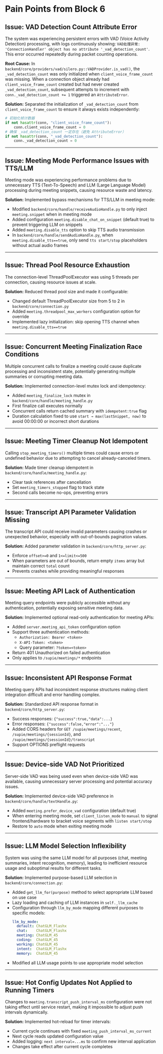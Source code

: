# Pain Points from Block 6

## Issue: VAD Detection Count Attribute Error
The system was experiencing persistent errors with VAD (Voice Activity Detection) processing, with logs continuously showing: `VAD处理异常: 'ConnectionHandler' object has no attribute '_vad_detection_count'`. This error occurred repeatedly during packet counting operations.

**Root Cause:**
In `backend/core/providers/vad/silero.py::VADProvider.is_vad()`, the `_vad_detection_count` was only initialized when `client_voice_frame_count` was missing. When a connection object already had `client_voice_frame_count` created but had never created `_vad_detection_count`, subsequent attempts to increment with `conn._vad_detection_count += 1` triggered an `AttributeError`.

**Solution:**
Separated the initialization of `_vad_detection_count` from `client_voice_frame_count` to ensure it always exists independently:

```python
# 初始化帧计数器
if not hasattr(conn, "client_voice_frame_count"):
    conn.client_voice_frame_count = 0
# 确保 _vad_detection_count 一定存在（避免 AttributeError）
if not hasattr(conn, "_vad_detection_count"):
    conn._vad_detection_count = 0
```

---

## Issue: Meeting Mode Performance Issues with TTS/LLM
Meeting mode was experiencing performance problems due to unnecessary TTS (Text-To-Speech) and LLM (Large Language Model) processing during meeting snippets, causing resource waste and latency.

**Solution:**
Implemented bypass mechanisms for TTS/LLM in meeting mode:
- Modified `backend/core/handle/receiveAudioHandle.py` to only inject `meeting.snippet` when in meeting mode
- Added configuration `meeting.disable_chat_on_snippet` (default true) to prevent triggering LLM on snippets
- Added `meeting.disable_tts` option to skip TTS audio transmission
- In `backend/core/handle/sendAudioHandle.py`, when `meeting.disable_tts==true`, only send `tts start/stop` placeholders without actual audio frames

---

## Issue: Thread Pool Resource Exhaustion
The connection-level ThreadPoolExecutor was using 5 threads per connection, causing resource issues at scale.

**Solution:**
Reduced thread pool size and made it configurable:
- Changed default ThreadPoolExecutor size from 5 to 2 in `backend/core/connection.py`
- Added `meeting.threadpool_max_workers` configuration option for override
- Implemented lazy initialization: skip opening TTS channel when `meeting.disable_tts==true`

---

## Issue: Concurrent Meeting Finalization Race Conditions
Multiple concurrent calls to finalize a meeting could cause duplicate processing and inconsistent state, potentially generating multiple summaries or corrupting meeting data.

**Solution:**
Implemented connection-level mutex lock and idempotency:
- Added `meeting_finalize_lock` mutex in `backend/core/handle/meeting_handle.py`
- First finalize call executes normally
- Concurrent calls return cached summary with `idempotent:true` flag
- Duration calculation fixed to use `start → max(lastSnippet, now)` to avoid 00:00:00 or incorrect short durations

---

## Issue: Meeting Timer Cleanup Not Idempotent
Calling `stop_meeting_timers()` multiple times could cause errors or undefined behavior due to attempting to cancel already-canceled timers.

**Solution:**
Made timer cleanup idempotent in `backend/core/handle/meeting_handle.py`:
- Clear task references after cancellation
- Set `meeting_timers_stopped` flag to track state
- Second calls become no-ops, preventing errors

---

## Issue: Transcript API Parameter Validation Missing
The transcript API could receive invalid parameters causing crashes or unexpected behavior, especially with out-of-bounds pagination values.

**Solution:**
Added parameter validation in `backend/core/http_server.py`:
- Enforce `offset>=0` and `1<=limit<=500`
- When parameters are out of bounds, return empty `items` array but maintain correct `total` count
- Prevents crashes while providing meaningful responses

---

## Issue: Meeting API Lack of Authentication
Meeting query endpoints were publicly accessible without any authentication, potentially exposing sensitive meeting data.

**Solution:**
Implemented optional read-only authentication for meeting APIs:
- Added `server.meeting_api_token` configuration option
- Support three authentication methods:
  - `Authorization: Bearer <token>`
  - `X-API-Token: <token>`
  - Query parameter: `?token=<token>`
- Return 401 Unauthorized on failed authentication
- Only applies to `/supie/meetings/*` endpoints

---

## Issue: Inconsistent API Response Format
Meeting query APIs had inconsistent response structures making client integration difficult and error handling complex.

**Solution:**
Standardized API response format in `backend/core/http_server.py`:
- Success responses: `{"success":true,"data":...}`
- Error responses: `{"success":false,"error":"..."}`
- Added CORS headers for `GET /supie/meetings/recent`, `/supie/meetings/{sessionId}`, and `/supie/meetings/{sessionId}/transcript`
- Support OPTIONS preflight requests

---

## Issue: Device-side VAD Not Prioritized
Server-side VAD was being used even when device-side VAD was available, causing unnecessary server processing and potential accuracy issues.

**Solution:**
Implemented device-side VAD preference in `backend/core/handle/textHandle.py`:
- Added `meeting.prefer_device_vad` configuration (default true)
- When entering meeting mode, set `client_listen_mode` to `manual` to signal frontend/hardware to bracket voice segments with `listen start/stop`
- Restore to `auto` mode when exiting meeting mode

---

## Issue: LLM Model Selection Inflexibility
System was using the same LLM model for all purposes (chat, meeting summaries, intent recognition, memory), leading to inefficient resource usage and suboptimal results for different tasks.

**Solution:**
Implemented purpose-based LLM selection in `backend/core/connection.py`:
- Added `get_llm_for(purpose)` method to select appropriate LLM based on use case
- Lazy loading and caching of LLM instances in `self._llm_cache`
- Configuration through `llm_by_mode` mapping different purposes to specific models:
  ```yaml
  llm_by_mode:
    default: ChatGLM_Flashx
    chat:    ChatGLM_Flashx
    meeting: ChatGLM_45
    coding:  ChatGLM_45
    working: ChatGLM_45
    intent:  ChatGLM_Flashx
    memory:  ChatGLM_45
  ```
- Modified all LLM usage points to use appropriate model selection

---

## Issue: Hot Config Updates Not Applied to Running Timers
Changes to `meeting.transcript_push_interval_ms` configuration were not taking effect until service restart, making it impossible to adjust push intervals dynamically.

**Solution:**
Implemented hot-reload for timer intervals:
- Current cycle continues with fixed `meeting_push_interval_ms_current`
- Next cycle reads updated configuration value
- Added logging: `next interval=...ms` to confirm new interval application
- Changes take effect after current cycle completes